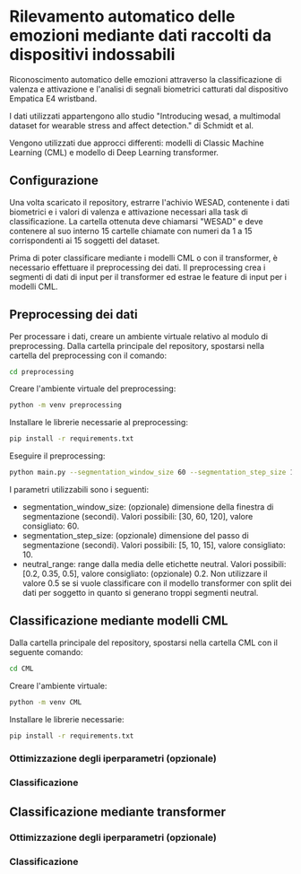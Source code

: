 # Rilevamento automatico delle emozioni mediante dati raccolti da dispositivi indossabili

Riconoscimento automatico delle emozioni attraverso la classificazione di valenza e attivazione e l'analisi di segnali biometrici catturati dal dispositivo Empatica E4 wristband. 

I dati utilizzati appartengono allo studio "Introducing wesad, a multimodal dataset for wearable stress and affect detection." di Schmidt et al. 

Vengono utilizzati due approcci differenti: modelli di Classic Machine Learning (CML) e modello di Deep Learning transformer.

## Configurazione

Una volta scaricato il repository, estrarre l'achivio WESAD, contenente i dati biometrici e i valori di valenza e attivazione necessari alla task di classificazione. La cartella ottenuta deve chiamarsi "WESAD" e deve contenere al suo interno 15 cartelle chiamate con numeri da 1 a 15 corrispondenti ai 15 soggetti del dataset.

Prima di poter classificare mediante i modelli CML o con il transformer, è necessario effettuare il preprocessing dei dati. Il preprocessing crea i segmenti di dati di input per il transformer ed estrae le feature di input per i modelli CML. 

## Preprocessing dei dati

Per processare i dati, creare un ambiente virtuale relativo al modulo di preprocessing. Dalla cartella principale del repository, spostarsi nella cartella del preprocessing con il comando:

```bash
cd preprocessing
```

Creare l'ambiente virtuale del preprocessing:

```bash
python -m venv preprocessing
```

Installare le librerie necessarie al preprocessing:

```bash
pip install -r requirements.txt
```

Eseguire il preprocessing:

```bash
python main.py --segmentation_window_size 60 --segmentation_step_size 10 --neutral_range 0.2
```

I parametri utilizzabili sono i seguenti:

* segmentation_window_size: (opzionale) dimensione della finestra di segmentazione (secondi). Valori possibili: [30, 60, 120], valore consigliato: 60.
* segmentation_step_size: (opzionale) dimensione del passo di segmentazione (secondi). Valori possibili: [5, 10, 15], valore consigliato: 10.
* neutral_range: range dalla media delle etichette neutral. Valori possibili: [0.2, 0.35, 0.5], valore consigliato: (opzionale) 0.2. Non utilizzare il valore 0.5 se si vuole classificare con il modello transformer con split dei dati per soggetto in quanto si generano troppi segmenti neutral.

## Classificazione mediante modelli CML

Dalla cartella principale del repository, spostarsi nella cartella CML con il seguente comando:

```bash
cd CML
```

Creare l'ambiente virtuale:

```bash
python -m venv CML
```

Installare le librerie necessarie:

```bash
pip install -r requirements.txt
```

### Ottimizzazione degli iperparametri (opzionale)

### Classificazione

## Classificazione mediante transformer

### Ottimizzazione degli iperparametri (opzionale)

### Classificazione